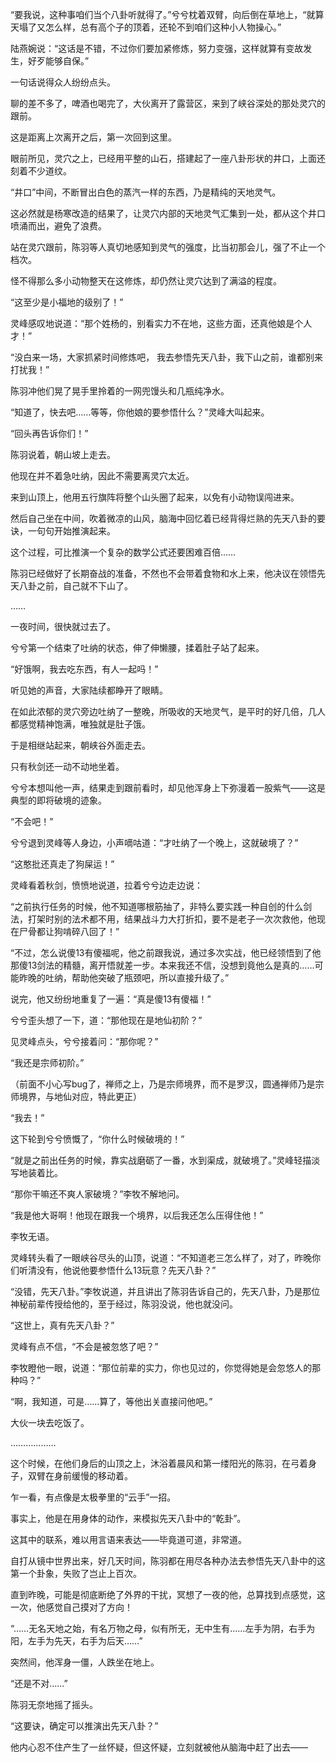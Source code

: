 “要我说，这种事咱们当个八卦听就得了。”兮兮枕着双臂，向后倒在草地上，“就算天塌了又怎么样，总有高个子的顶着，还轮不到咱们这种小人物操心。”

陆燕婉说：“这话是不错，不过你们要加紧修炼，努力变强，这样就算有变故发生，好歹能够自保。”

一句话说得众人纷纷点头。

聊的差不多了，啤酒也喝完了，大伙离开了露营区，来到了峡谷深处的那处灵穴的跟前。

这是距离上次离开之后，第一次回到这里。

眼前所见，灵穴之上，已经用平整的山石，搭建起了一座八卦形状的井口，上面还刻着不少道纹。

“井口”中间，不断冒出白色的蒸汽一样的东西，乃是精纯的天地灵气。

这必然就是杨寒改造的结果了，让灵穴内部的天地灵气汇集到一处，都从这个井口喷涌而出，避免了浪费。

站在灵穴跟前，陈羽等人真切地感知到灵气的强度，比当初那会儿，强了不止一个档次。

怪不得那么多小动物整天在这修炼，却仍然让灵穴达到了满溢的程度。

“这至少是小福地的级别了！”

灵峰感叹地说道：“那个姓杨的，别看实力不在地，这些方面，还真他娘是个人才！”

“没白来一场，大家抓紧时间修炼吧， 我去参悟先天八卦，我下山之前，谁都别来打扰我！”

陈羽冲他们晃了晃手里拎着的一网兜馒头和几瓶纯净水。

“知道了，快去吧……等等，你他娘的要参悟什么？”灵峰大叫起来。

“回头再告诉你们！”

陈羽说着，朝山坡上走去。

他现在并不着急吐纳，因此不需要离灵穴太近。

来到山顶上，他用五行旗阵将整个山头圈了起来，以免有小动物误闯进来。

然后自己坐在中间，吹着微凉的山风，脑海中回忆着已经背得烂熟的先天八卦的要诀，一句句开始推演起来。

这个过程，可比推演一个复杂的数学公式还要困难百倍……

陈羽已经做好了长期奋战的准备，不然也不会带着食物和水上来，他决议在领悟先天八卦之前，自己就不下山了。

……

一夜时间，很快就过去了。

兮兮第一个结束了吐纳的状态，伸了伸懒腰，揉着肚子站了起来。

“好饿啊，我去吃东西，有人一起吗！”

听见她的声音，大家陆续都睁开了眼睛。

在如此浓郁的灵穴旁边吐纳了一整晚，所吸收的天地灵气，是平时的好几倍，几人都感觉精神饱满，唯独就是肚子饿。

于是相继站起来，朝峡谷外面走去。

只有秋剑还一动不动地坐着。

兮兮本想叫他一声，结果走到跟前看时，却见他浑身上下弥漫着一股紫气——这是典型的即将破境的迹象。

“不会吧！”

兮兮退到灵峰等人身边，小声嘀咕道：“才吐纳了一个晚上，这就破境了？”

“这憨批还真走了狗屎运！”

灵峰看着秋剑，愤愤地说道，拉着兮兮边走边说：

“之前执行任务的时候，他不知道哪根筋抽了，非特么要实践一种自创的什么剑法，打架时别的法术都不用，结果战斗力大打折扣，要不是老子一次次救他，他现在尸骨都让狗啃碎八回了！”

“不过，怎么说傻13有傻福呢，他之前跟我说，通过多次实战，他已经领悟到了他那傻13剑法的精髓，离开悟就差一步。本来我还不信，没想到竟他么是真的……可能昨晚的吐纳，帮助他突破了瓶颈吧，所以直接升级了。”

说完，他又纷纷地重复了一遍：“真是傻13有傻福！”

兮兮歪头想了一下，道：“那他现在是地仙初阶？”

见灵峰点头，兮兮接着问：“那你呢？”

“我还是宗师初阶。”

（前面不小心写bug了，禅师之上，乃是宗师境界，而不是罗汉，圆通禅师乃是宗师境界，与地仙对应，特此更正）

“我去！”

这下轮到兮兮愤慨了，“你什么时候破境的！”

“就是之前出任务的时候，靠实战磨砺了一番，水到渠成，就破境了。”灵峰轻描淡写地装着比。

“那你干嘛还不爽人家破境？”李牧不解地问。

“我是他大哥啊！他现在跟我一个境界，以后我还怎么压得住他！”

李牧无语。

灵峰转头看了一眼峡谷尽头的山顶，说道：“不知道老三怎么样了，对了，昨晚你们听清没有，他说他要参悟什么13玩意？先天八卦？”

“没错，先天八卦。”李牧说道，并且讲出了陈羽告诉自己的，先天八卦，乃是那位神秘前辈传授给他的，至于经过，陈羽没说，他也就没问。

“这世上，真有先天八卦？”

灵峰有点不信，“不会是被忽悠了吧？”

李牧瞪他一眼，说道：“那位前辈的实力，你也见过的，你觉得她是会忽悠人的那种吗？”

“啊，我知道，可是……算了，等他出关直接问他吧。”

大伙一块去吃饭了。

………………

这个时候，在他们身后的山顶之上，沐浴着晨风和第一缕阳光的陈羽，在弓着身子，双臂在身前缓慢的移动着。

乍一看，有点像是太极拳里的“云手”一招。

事实上，他是在用身体的动作，来模拟先天八卦中的“乾卦”。

这其中的联系，难以用言语来表达——毕竟道可道，非常道。

自打从镜中世界出来，好几天时间，陈羽都在用尽各种办法去参悟先天八卦中的这第一个卦象，失败了岂止上百次。

直到昨晚，可能是彻底断绝了外界的干扰，冥想了一夜的他，总算找到点感觉，这一次，他感觉自己摸对了方向！

“……无名天地之始，有名万物之母，似有所无，无中生有……左手为阴，右手为阳，左手为先天，右手为后天……”

突然间，他浑身一僵，人跌坐在地上。

“还是不对……”

陈羽无奈地摇了摇头。

“这要诀，确定可以推演出先天八卦？”

他内心忍不住产生了一丝怀疑，但这怀疑，立刻就被他从脑海中赶了出去——
